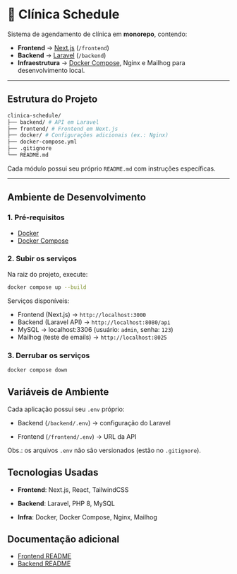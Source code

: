 # 🏥 Clínica Schedule

Sistema de agendamento de clínica em **monorepo**, contendo:

- **Frontend** → [Next.js](https://nextjs.org/) (`/frontend`)
- **Backend** → [Laravel](https://laravel.com/) (`/backend`)
- **Infraestrutura** → [Docker Compose](https://docs.docker.com/compose/), Nginx e Mailhog para desenvolvimento local.

---

## Estrutura do Projeto
```bash
clinica-schedule/
├── backend/ # API em Laravel
├── frontend/ # Frontend em Next.js
├── docker/ # Configurações adicionais (ex.: Nginx)
├── docker-compose.yml
├── .gitignore
└── README.md
```

Cada módulo possui seu próprio `README.md` com instruções específicas.

---

## Ambiente de Desenvolvimento

### 1. Pré-requisitos
- [Docker](https://www.docker.com/get-started)  
- [Docker Compose](https://docs.docker.com/compose/)  

### 2. Subir os serviços
Na raiz do projeto, execute:

```bash
docker compose up --build
```

Serviços disponíveis:

- Frontend (Next.js) → `http://localhost:3000`
- Backend (Laravel API) → `http://localhost:8080/api`
- MySQL → localhost:3306 (usuário: `admin`, senha: `123`)
- Mailhog (teste de emails) → `http://localhost:8025`

### 3. Derrubar os serviços
```bash
docker compose down
```

## Variáveis de Ambiente

Cada aplicação possui seu `.env` próprio:

- Backend (`/backend/.env`) → configuração do Laravel

- Frontend (`/frontend/.env`) → URL da API

Obs.: os arquivos `.env` não são versionados (estão no `.gitignore`).

## Tecnologias Usadas

- **Frontend**: Next.js, React, TailwindCSS

- **Backend**: Laravel, PHP 8, MySQL

- **Infra**: Docker, Docker Compose, Nginx, Mailhog

## Documentação adicional

- [Frontend README](./frontend/README.md)
- [Backend README](./backend/README.md)
